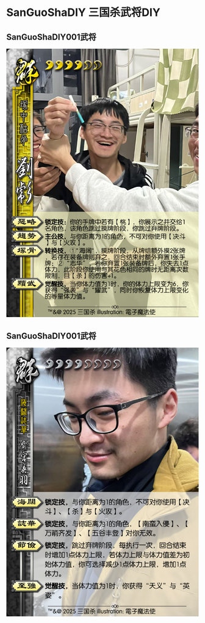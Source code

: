 # SanGuoShaDIY 三国杀武将DIY

## SanGuoShaDIY001武将
![img](https://github.com/KejuLiu/SanGuoShaDIY/blob/main/001.jpg)

## SanGuoShaDIY001武将
![img](https://github.com/KejuLiu/SanGuoShaDIY/blob/main/002.jpg)

 
